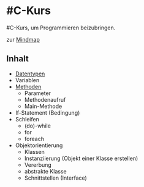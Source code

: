 #C-Kurs
=======
#C-Kurs, um Programmieren beizubringen.

zur [Mindmap](https://gitmind.com/app/doc/cca0e299fcad99712754f06c9c3f8d08)

## Inhalt
- [Datentypen](./Datentypen/Program.cs)
- Variablen
- [Methoden](./Methoden/Program.cs)
  - Parameter
  - Methodenaufruf
  - Main-Methode
- If-Statement (Bedingung)
- Schleifen
  - (do)-while
  - for
  - foreach
- Objektorientierung
  - Klassen
  - Instanziierung (Objekt einer Klasse erstellen)
  - Vererbung
  - abstrakte Klasse
  - Schnittstellen (Interface)
